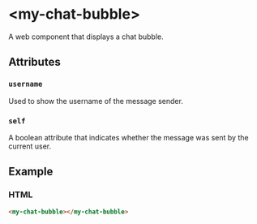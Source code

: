 # &lt;my-chat-bubble&gt;
A web component that displays a chat bubble.

## Attributes
### `username`
Used to show the username of the message sender.

### `self`
A boolean attribute that indicates whether the message was sent by the current user.

## Example

### HTML

```html
<my-chat-bubble></my-chat-bubble>
```